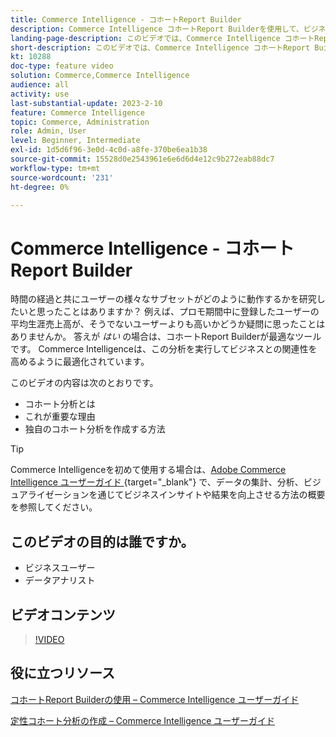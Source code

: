 ```yaml
---
title: Commerce Intelligence - コホートReport Builder
description: Commerce Intelligence コホートReport Builderを使用して、ビジネスに関連する最適化されたレポートと分析を作成する方法を説明します。
landing-page-description: このビデオでは、Commerce Intelligence コホートReport Builderを使用して、ビジネスに関連する最適化されたレポートと分析を作成する方法を説明します。
short-description: このビデオでは、Commerce Intelligence コホートReport Builderを使用して、ビジネスに関連する最適化されたレポートと分析を作成する方法を説明します。
kt: 10288
doc-type: feature video
solution: Commerce,Commerce Intelligence
audience: all
activity: use
last-substantial-update: 2023-2-10
feature: Commerce Intelligence
topic: Commerce, Administration
role: Admin, User
level: Beginner, Intermediate
exl-id: 1d5d6f96-3e0d-4c0d-a8fe-370be6ea1b38
source-git-commit: 15528d0e2543961e6e6d6d4e12c9b272eab88dc7
workflow-type: tm+mt
source-wordcount: '231'
ht-degree: 0%

---
```


# Commerce Intelligence - コホートReport Builder

時間の経過と共にユーザーの様々なサブセットがどのように動作するかを研究したいと思ったことはありますか？ 例えば、プロモ期間中に登録したユーザーの平均生涯売上高が、そうでないユーザーよりも高いかどうか疑問に思ったことはありませんか。 答えが _はい_ の場合は、コホートReport Builderが最適なツールです。 Commerce Intelligenceは、この分析を実行してビジネスとの関連性を高めるように最適化されています。

このビデオの内容は次のとおりです。

- コホート分析とは
- これが重要な理由
- 独自のコホート分析を作成する方法

>[!TIP]
>
>Commerce Intelligenceを初めて使用する場合は、[Adobe Commerce Intelligence ユーザーガイド ](https://experienceleague.adobe.com/docs/commerce-business-intelligence/mbi/guide-overview.html?lang=ja){target="_blank"} で、データの集計、分析、ビジュアライゼーションを通じてビジネスインサイトや結果を向上させる方法の概要を参照してください。

## このビデオの目的は誰ですか。

- ビジネスユーザー
- データアナリスト

## ビデオコンテンツ

>[!VIDEO](https://video.tv.adobe.com/v/342407?quality=12&learn=on)

## 役に立つリソース

[ コホートReport Builderの使用 – Commerce Intelligence ユーザーガイド ](https://experienceleague.adobe.com/docs/commerce-business-intelligence/mbi/analyze/sql/cohort-rpt-bldr.html?lang=ja)

[ 定性コホート分析の作成 – Commerce Intelligence ユーザーガイド ](https://experienceleague.adobe.com/docs/commerce-business-intelligence/mbi/analyze/sql/create-qual-cohort-analysis.html?lang=ja)
